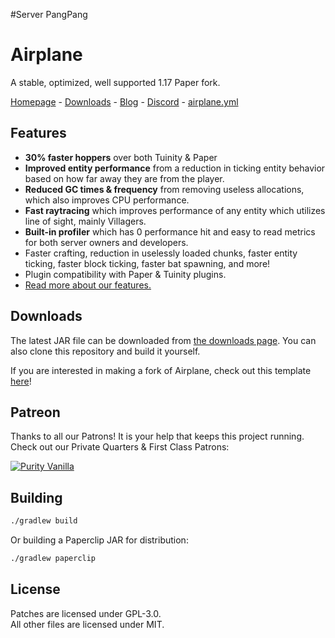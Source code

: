 #Server PangPang

<!-- Variables -->
[home]: https://airplane.gg
[blog]: https://blog.airplane.gg
[downloads]: https://dl.airplane.gg
[about]: https://blog.airplane.gg/about/
[discord]: https://discord.gg/63dDSReB7j
[purity]: https://www.purityvanilla.com
[patreon]: https://www.patreon.com/airplane
[fork]: https://github.com/TECHNOVE/MyAirplaneFork
[wiki]: https://github.com/TECHNOVE/Airplane/wiki

# Airplane
A stable, optimized, well supported 1.17 Paper fork.

[Homepage][home] - [Downloads][downloads] - [Blog][blog] - [Discord][discord] - [airplane.yml][wiki]

## Features

- **30% faster hoppers** over both Tuinity & Paper
- **Improved entity performance** from a reduction in ticking entity behavior based on how far away they are from the player.
- **Reduced GC times & frequency** from removing useless allocations, which also improves CPU performance.
- **Fast raytracing** which improves performance of any entity which utilizes line of sight, mainly Villagers.
- **Built-in profiler** which has 0 performance hit and easy to read metrics for both server owners and developers.
- Faster crafting, reduction in uselessly loaded chunks, faster entity ticking, faster block ticking, faster bat spawning, and more!
- Plugin compatibility with Paper & Tuinity plugins.
- [Read more about our features.][about]

## Downloads
The latest JAR file can be downloaded from [the downloads page][downloads]. You can also clone this repository and build it yourself.

If you are interested in making a fork of Airplane, check out this template [here][fork]!

## Patreon

Thanks to all our Patrons! It is your help that keeps this project running. Check out our Private Quarters & First Class Patrons:

[![Purity Vanilla](https://i.imgur.com/SC88aEg.png)][purity]

## Building

```bash
./gradlew build
```

Or building a Paperclip JAR for distribution:

```bash
./gradlew paperclip
```

## License
Patches are licensed under GPL-3.0.  
All other files are licensed under MIT.

